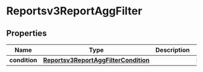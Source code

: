 

# Reportsv3ReportAggFilter


## Properties

| Name | Type | Description | Notes |
|------------ | ------------- | ------------- | -------------|
|**condition** | [**Reportsv3ReportAggFilterCondition**](Reportsv3ReportAggFilterCondition.md) |  |  [optional] |



